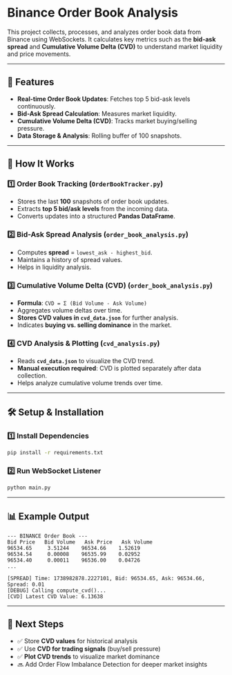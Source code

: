 # Binance Order Book Analysis

This project collects, processes, and analyzes order book data from Binance using WebSockets. It calculates key metrics such as the **bid-ask spread** and **Cumulative Volume Delta (CVD)** to understand market liquidity and price movements.

---

## 📌 Features

- **Real-time Order Book Updates**: Fetches top 5 bid-ask levels continuously.
- **Bid-Ask Spread Calculation**: Measures market liquidity.
- **Cumulative Volume Delta (CVD)**: Tracks market buying/selling pressure.
- **Data Storage & Analysis**: Rolling buffer of 100 snapshots.

---

## 🚀 How It Works

### 1️⃣ **Order Book Tracking** (`OrderBookTracker.py`)

- Stores the last **100** snapshots of order book updates.
- Extracts **top 5 bid/ask levels** from the incoming data.
- Converts updates into a structured **Pandas DataFrame**.

### 2️⃣ **Bid-Ask Spread Analysis** (`order_book_analysis.py`)

- Computes **spread** = `lowest_ask - highest_bid`.
- Maintains a history of spread values.
- Helps in liquidity analysis.

### 3️⃣ **Cumulative Volume Delta (CVD)** (`order_book_analysis.py`)

- **Formula**: `CVD = Σ (Bid Volume - Ask Volume)`
- Aggregates volume deltas over time.
- **Stores CVD values in `cvd_data.json`** for further analysis.
- Indicates **buying vs. selling dominance** in the market.

### 4️⃣ **CVD Analysis & Plotting** (`cvd_analysis.py`)

- Reads **`cvd_data.json`** to visualize the CVD trend.
- **Manual execution required**: CVD is plotted separately after data collection.
- Helps analyze cumulative volume trends over time.

---

## 🛠 Setup & Installation

### 1️⃣ Install Dependencies

```bash
pip install -r requirements.txt
```

### 2️⃣ Run WebSocket Listener

```bash
python main.py
```

---

## 📊 Example Output

```
--- BINANCE Order Book ---
Bid Price   Bid Volume   Ask Price   Ask Volume
96534.65     3.51244    96534.66    1.52619
96534.54     0.00008    96535.99    0.02952
96534.40     0.00011    96536.00    0.04726
...

[SPREAD] Time: 1738982878.2227101, Bid: 96534.65, Ask: 96534.66, Spread: 0.01
[DEBUG] Calling compute_cvd()...
[CVD] Latest CVD Value: 6.13638
```

---

## 🎯 Next Steps

- ✅ Store **CVD values** for historical analysis
- ✅ Use **CVD for trading signals** (buy/sell pressure)
- ✅ **Plot CVD trends** to visualize market dominance
- 🔜 Add Order Flow Imbalance Detection for deeper market insights
